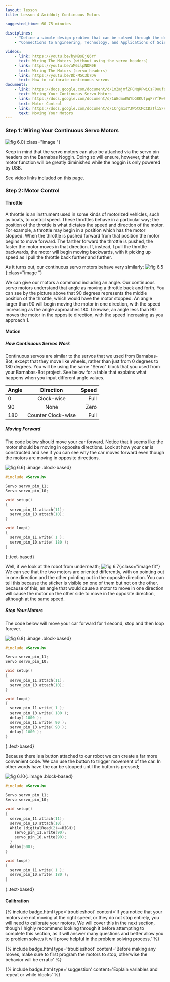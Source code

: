 ```yaml
---
layout: lesson
title: Lesson 4 &middot; Continuous Motors

suggested_time: 60-75 minutes  

disciplines:
    - "Define a simple design problem that can be solved through the development of an object, tool, process, or system and includes several criteria for success and constraints on materials, time, or cost. (3-5-ETS1-1)"
    - "Connections to Engineering, Technology, and Applications of Science: Influence of Engineering, Technology, and Science on Society and the Natural World Engineers improve existing technologies or develop new ones. (4-PS3-4)"

videos:
    - link: https://youtu.be/byMBsEjQ6rY
      text: Wiring The Motors (without using the servo headers)
    - link: https://youtu.be/aM6ilpNDK0E
      text: Wiring The Motors (servo headers)
    - link: https://youtu.be/Db-M5C3b7DA
      text: How to calibrate continuous servos
documents:
    - link: https://docs.google.com/document/d/1mZmjmfZFCNqRPwiCsF0oufsEB_sWdW-oqCuWskPV4xQ/edit
      text: Wiring Your Continuous Servo Motors
    - link: https://docs.google.com/document/d/1WEdmoKWYbG8KUfpqFrYfRwP2a97rx1uHWPKOxMer2mw/edit
      text: Motor Control
    - link: https://docs.google.com/document/d/1Crgm1sYJWbtCMCCDaTli5FKdc_b5P8e_11gbFjJvd64/edit
      text: Moving Your Motors
---
```


### Step 1: Wiring Your Continuous Servo Motors
![fig 6.0](fig-6_0.png){:class="image "}

Keep in mind that the servo motors can also be attached via the servo pin headers on the Barnabas Noggin. Doing so will ensure, however, that that motor function will be greatly diminished while the noggin is only powered by USB.

See video links included on this page.

### Step 2: Motor Control
#### Throttle
A throttle is an instrument used in some kinds of motorized vehicles, such as boats, to control speed. These throttles behave in a particular way; the position of the throttle is what dictates the speed and direction of the motor. For example, a throttle may begin in a position which has the motor stopped. When the throttle is pushed forward from that position the motor begins to move forward. The farther forward the throttle is pushed, the faster the motor moves in that direction. If, instead, I pull the throttle backwards, the motor will begin moving backwards, with it picking up speed as I pull the throttle back further and further. 

As it turns out, our continuous servo motors behave very similarly;
![fig 6.5](fig-6_5.png){:class="image "}

We can give our motors a command including an angle. Our continuous servo motors understand that angle as moving a throttle back and forth. You can see by the picture above that 90 degrees represents the middle position of the throttle, which would have the motor stopped. An angle larger than 90 will begin moving the motor in one direction, with the speed increasing as the angle approaches 180. Likewise, an angle less than 90 moves the motor in the opposite direction, with the speed increasing as you approach 1.

#### Motion
##### How Continuous Servos Work
Continuous servos are similar to the servos that we used from Barnabas-Bot, except that they move like wheels, rather than just from 0 degrees to 180 degrees.  You will be using the same "Servo" block that you used from your Barnabas-Bot project.  See below for a table that explains what happens when you input different angle values.

|Angle | Direction        | Speed |
|:---  |       :---:      | ---: |
|0     |Clock-wise        | Full |
|90    |None              | Zero |
|180   |Counter Clock-wise| Full |

##### Moving Forward

The code below should move your car forward.  Notice that it seems like the motor should be moving in opposite directions.  Look at how your car is constructed and see if you can see why the car moves forward even though the motors are moving in opposite directions.

![fig 6.6](fig-6_6.png){:.image .block-based}

```c
#include <Servo.h>

Servo servo_pin_11;
Servo servo_pin_10;

void setup()
{
  servo_pin_11.attach(11);
  servo_pin_10.attach(10);
}

void loop()
{
  servo_pin_11.write( 1 );
  servo_pin_10.write( 180 );
}
```
{:.text-based}

Well, if we look at the robot from underneath;
![fig 6.7](fig-6_7.png){:class="image fit"}
We can see that the two motors are oriented differently, with on pointing out in one direction and the other pointing out in the opposite direction. You can tell this because the sticker is visible on one of them but not on the other. because of this, an angle that would cause a motor to move in one direction will cause the motor on the other side to move in the opposite direction, although at the same speed.

##### Stop Your Motors
The code below will move your car forward for 1 second, stop and then loop forever.

![fig 6.8](fig-6_8.png){:.image .block-based}

```c
#include <Servo.h>

Servo servo_pin_11;
Servo servo_pin_10;

void setup()
{
  servo_pin_11.attach(11);
  servo_pin_10.attach(10);
}

void loop()
{
  servo_pin_11.write( 1 );
  servo_pin_10.write( 180 );
  delay( 1000 );
  servo_pin_11.write( 90 );
  servo_pin_10.write( 90 );
  delay( 1000 );
}
```
{:.text-based}

Because there is a button attached to our robot we can create a far more convenient code. We can use the button to trigger movement of the car. In other words have the car be stopped until the button is pressed;

![fig 6.10](fig-6_10.png){:.image .block-based}


```c
#include <Servo.h>

Servo servo_pin_11;
Servo servo_pin_10;

void setup()
{
  servo_pin_11.attach(11);
  servo_pin_10.attach(10);
  While (digitalRead(2)==HIGH){
    servo_pin_11.write(90);
    servo_pin_10.write(90);
  }
  delay(500);
}

void loop()
{
  servo_pin_11.write( 1 );
  servo_pin_10.write( 180 );
}
```
{:.text-based}

#### Calibration
{% include badge.html type='troubleshoot' content='If you notice that your motors are not moving at the right speed, or they do not stop entirely, you will need to calibrate your motors.  We will cover this in the next section, though I highly recommend looking through it before attempting to complete this section, as it will answer many questions and better allow you to problem solve.s it will prove helpful in the problem solving process.' %}

{% include badge.html type='troubleshoot' content='Before making any moves, make sure to first program the motors to stop, otherwise the behavior will be erratic' %}

{% include badge.html type='suggestion' content='Explain variables and repeat or while blocks' %}
